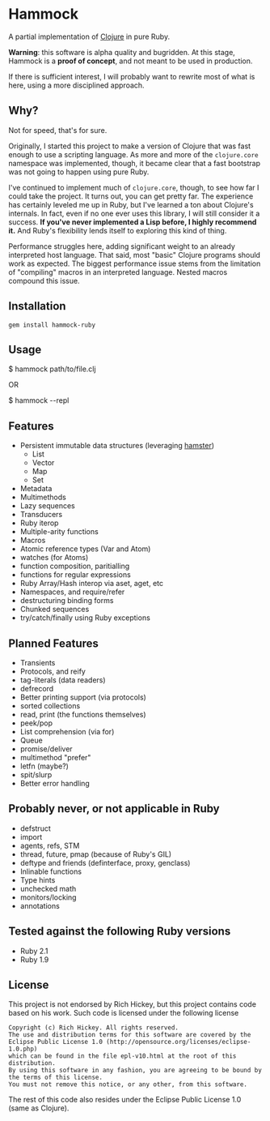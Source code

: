 Hammock
=======

A partial implementation of [Clojure][] in pure Ruby.

**Warning**: this software is alpha quality and bugridden. At this
stage, Hammock is a **proof of concept**, and not meant to be used in
production.

If there is sufficient interest, I will probably want to rewrite most of
what is here, using a more disciplined approach.

Why?
----

Not for speed, that's for sure.

Originally, I started this project to make a version of Clojure that
was fast enough to use a scripting language. As more and more of the
`clojure.core` namespace was implemented, though, it became clear that a
fast bootstrap was not going to happen using pure Ruby.

I've continued to implement much of `clojure.core`, though, to see how
far I could take the project. It turns out, you can get pretty far.
The experience has certainly leveled me up in Ruby, but I've learned a
ton about Clojure's internals. In fact, even if no one ever uses this
library, I will still consider it a success. **If you've never implemented
a Lisp before, I highly recommend it.** And Ruby's flexibility lends
itself to exploring this kind of thing.

Performance struggles here, adding significant weight to an already
interpreted host language. That said, most "basic" Clojure programs
should work as expected. The biggest performance issue stems from the
limitation of "compiling" macros in an interpreted language. Nested
macros compound this issue.

Installation
------------

    gem install hammock-ruby


Usage
-----

$ hammock path/to/file.clj

OR

$ hammock --repl

Features
--------

* Persistent immutable data structures (leveraging [hamster][])
    - List
    - Vector
    - Map
    - Set
* Metadata
* Multimethods
* Lazy sequences
* Transducers
* Ruby iterop
* Multiple-arity functions
* Macros
* Atomic reference types (Var and Atom)
* watches (for Atoms)
* function composition, paritialling
* functions for regular expressions
* Ruby Array/Hash interop via aset, aget, etc
* Namespaces, and require/refer
* destructuring binding forms
* Chunked sequences
* try/catch/finally using Ruby exceptions


Planned Features
----------------

* Transients
* Protocols, and reify
* tag-literals (data readers)
* defrecord
* Better printing support (via protocols)
* sorted collections
* read, print (the functions themselves)
* peek/pop
* List comprehension (via for)
* Queue
* promise/deliver
* multimethod "prefer"
* letfn (maybe?)
* spit/slurp
* Better error handling


Probably never, or not applicable in Ruby
-----------------------------------------

* defstruct
* import
* agents, refs, STM
* thread, future, pmap (because of Ruby's GIL)
* deftype and friends (definterface, proxy, genclass)
* Inlinable functions
* Type hints
* unchecked math
* monitors/locking
* annotations


Tested against the following Ruby versions
------------------------------------------

* Ruby 2.1
* Ruby 1.9


License
-------

This project is not endorsed by Rich Hickey, but this project contains
code based on his work. Such code is licensed under the following
license

    Copyright (c) Rich Hickey. All rights reserved.
    The use and distribution terms for this software are covered by the
    Eclipse Public License 1.0 (http://opensource.org/licenses/eclipse-1.0.php)
    which can be found in the file epl-v10.html at the root of this distribution.
    By using this software in any fashion, you are agreeing to be bound by
    the terms of this license.
    You must not remove this notice, or any other, from this software.

The rest of this code also resides under the Eclipse Public License 1.0
(same as Clojure).


[Clojure]: http://clojure.org
[hamster]: http://github.com/hamstergem/hamster
